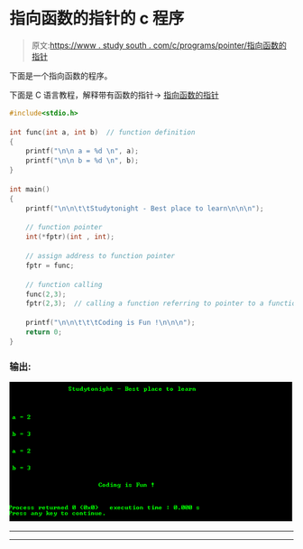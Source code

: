 # 指向函数的指针的 c 程序

> 原文:[https://www . study south . com/c/programs/pointer/指向函数的指针](https://www.studytonight.com/c/programs/pointer/pointer-to-a-function)

下面是一个指向函数的程序。

下面是 C 语言教程，解释带有函数的指针→ [指向函数的指针](/c/pointer-with-function-in-c.php)

```cpp
#include<stdio.h>

int func(int a, int b)  // function definition
{
    printf("\n\n a = %d \n", a);
    printf("\n\n b = %d \n", b);
}

int main()
{
    printf("\n\n\t\tStudytonight - Best place to learn\n\n\n");

    // function pointer
    int(*fptr)(int , int);

    // assign address to function pointer
    fptr = func;

    // function calling
    func(2,3);
    fptr(2,3);  // calling a function referring to pointer to a function

    printf("\n\n\t\t\tCoding is Fun !\n\n\n");
    return 0;
}
```

### 输出:

![C Program for Pointer to a function](img/ae0859fdcdddcf863e8301e661c20e7c.png)

* * *

* * *